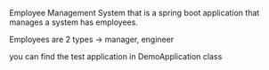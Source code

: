 Employee Management System that is a spring boot application that manages a system has employees.

Employees are 2 types -> manager, engineer

you can find the test application in DemoApplication class
